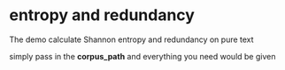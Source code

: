 # entropy and redundancy

The demo calculate Shannon entropy and redundancy on pure text

simply pass in the **corpus_path** and everything you need would be given